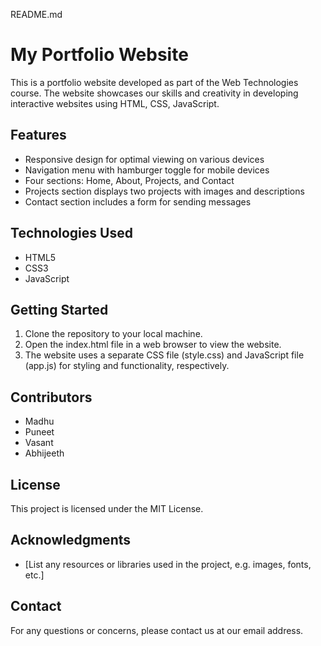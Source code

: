 README.md
# My Portfolio Website

This is a portfolio website developed as part of the Web Technologies course. The website showcases our skills and creativity in developing interactive websites using HTML, CSS, JavaScript.

## Features

- Responsive design for optimal viewing on various devices
- Navigation menu with hamburger toggle for mobile devices
- Four sections: Home, About, Projects, and Contact
- Projects section displays two projects with images and descriptions
- Contact section includes a form for sending messages

## Technologies Used

- HTML5
- CSS3
- JavaScript

## Getting Started

1. Clone the repository to your local machine.
2. Open the index.html file in a web browser to view the website.
3. The website uses a separate CSS file (style.css) and JavaScript file (app.js) for styling and functionality, respectively.

## Contributors

- Madhu
- Puneet
- Vasant
- Abhijeeth

## License

This project is licensed under the MIT License.

## Acknowledgments

- [List any resources or libraries used in the project, e.g. images, fonts, etc.]

## Contact

For any questions or concerns, please contact us at our email address.